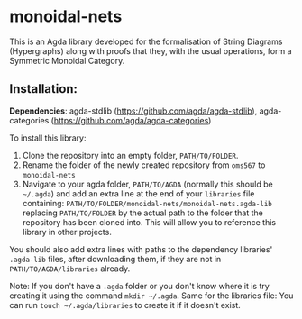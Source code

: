 # monoidal-nets
This is an Agda library developed for the formalisation of String Diagrams (Hypergraphs) along with proofs that they, with the usual operations, form a Symmetric Monoidal Category.

## Installation:

**Dependencies**: agda-stdlib (https://github.com/agda/agda-stdlib), agda-categories (https://github.com/agda/agda-categories)

To install this library:
1. Clone the repository into an empty folder, `PATH/TO/FOLDER`.
2. Rename the folder of the newly created repository from `oms567` to `monoidal-nets`
3. Navigate to your agda folder, `PATH/TO/AGDA` (normally this should be `~/.agda`) and add an extra line at the end of your `libraries` file containing: `PATH/TO/FOLDER/monoidal-nets/monoidal-nets.agda-lib` replacing `PATH/TO/FOLDER` by the actual path to the folder that the repository has been cloned into.
This will allow you to reference this library in other projects.

You should also add extra lines with paths to the dependency libraries' `.agda-lib` files, after downloading them, if they are not in `PATH/TO/AGDA/libraries` already.

Note: If you don't have a `.agda` folder or you don't know where it is try creating it using the command `mkdir ~/.agda`. Same for the libraries file: You can run `touch ~/.agda/libraries` to create it if it doesn't exist.



